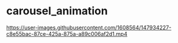 # carousel_animation



https://user-images.githubusercontent.com/1608564/147934227-c8e55bac-87ce-425a-875a-a89c006af2d1.mp4


